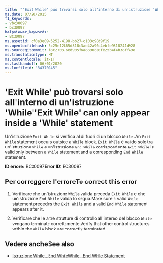 ```yaml
---
title: "'Exit While' può trovarsi solo all'interno di un'istruzione 'While'"
ms.date: 07/20/2015
f1_keywords:
- vbc30097
- bc30097
helpviewer_keywords:
- BC30097
ms.assetid: cf0a3e09-5252-4198-bb27-c103c98d9f19
ms.openlocfilehash: 6c25e12865d318c3ae42a90c4ebfe9318241d928
ms.sourcegitcommit: f8c270376ed905f6a8896ce0fe25b4f4b38ff498
ms.translationtype: MT
ms.contentlocale: it-IT
ms.lasthandoff: 06/04/2020
ms.locfileid: "84370245"
---
```

# <a name="exit-while-can-only-appear-inside-a-while-statement"></a><span data-ttu-id="301bf-102">'Exit While' può trovarsi solo all'interno di un'istruzione 'While'</span><span class="sxs-lookup"><span data-stu-id="301bf-102">'Exit While' can only appear inside a 'While' statement</span></span>
<span data-ttu-id="301bf-103">Un'istruzione `Exit While` si verifica al di fuori di un blocco `While` .</span><span class="sxs-lookup"><span data-stu-id="301bf-103">An `Exit While` statement occurs outside a `While` block.</span></span> <span data-ttu-id="301bf-104">`Exit While` è valido solo tra un'istruzione `While` e un'istruzione `End While` corrispondente.</span><span class="sxs-lookup"><span data-stu-id="301bf-104">`Exit While` is valid only between a `While` statement and a corresponding `End While` statement.</span></span>  
  
 <span data-ttu-id="301bf-105">**ID errore:** BC30097</span><span class="sxs-lookup"><span data-stu-id="301bf-105">**Error ID:** BC30097</span></span>  
  
## <a name="to-correct-this-error"></a><span data-ttu-id="301bf-106">Per correggere l'errore</span><span class="sxs-lookup"><span data-stu-id="301bf-106">To correct this error</span></span>  
  
1. <span data-ttu-id="301bf-107">Verificare che un'istruzione `While` valida preceda `Exit While` e che un'istruzione `End While` valida lo segua.</span><span class="sxs-lookup"><span data-stu-id="301bf-107">Make sure a valid `While` statement precedes the `Exit While` and a valid `End While` statement appears after it.</span></span>  
  
2. <span data-ttu-id="301bf-108">Verificare che le altre strutture di controllo all'interno del blocco `While` vengano terminate correttamente.</span><span class="sxs-lookup"><span data-stu-id="301bf-108">Verify that other control structures within the `While` block are correctly terminated.</span></span>  
  
## <a name="see-also"></a><span data-ttu-id="301bf-109">Vedere anche</span><span class="sxs-lookup"><span data-stu-id="301bf-109">See also</span></span>

- [<span data-ttu-id="301bf-110">Istruzione While...End While</span><span class="sxs-lookup"><span data-stu-id="301bf-110">While...End While Statement</span></span>](../language-reference/statements/while-end-while-statement.md)
